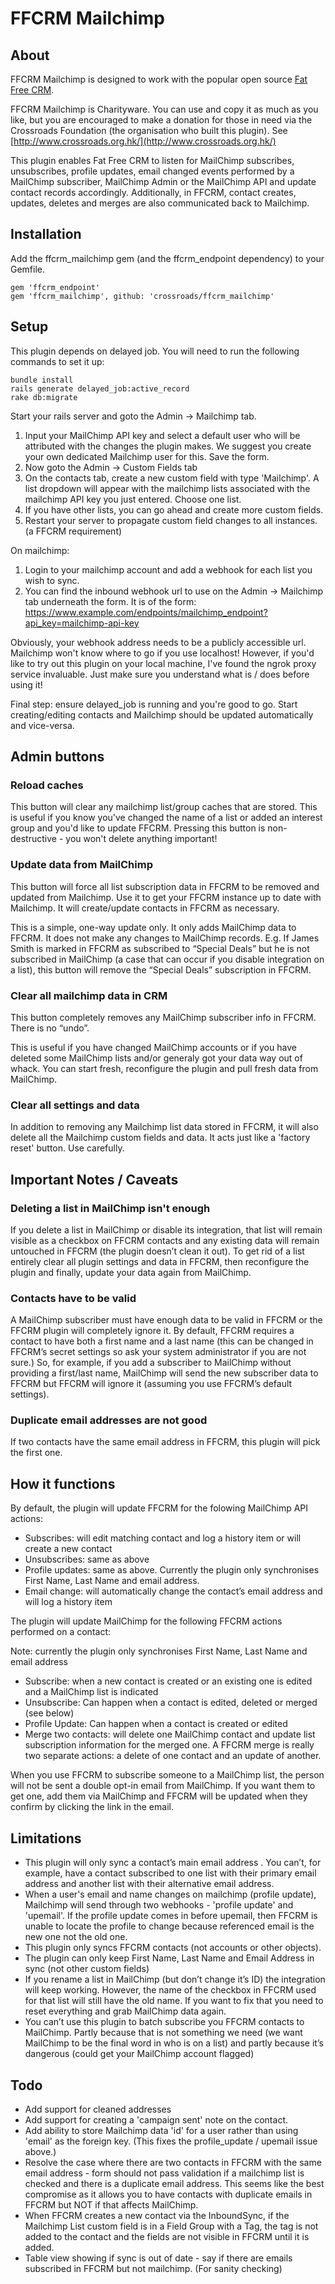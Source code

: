 # FFCRM Mailchimp

## About

FFCRM Mailchimp is designed to work with the popular open source [Fat Free CRM](http://www.fatfreecrm.com).

FFCRM Mailchimp is Charityware.  You can use and copy it as much as you like, but you are
encouraged to make a donation for those in need via the Crossroads Foundation (the organisation who built this plugin). See [http://www.crossroads.org.hk/](http://www.crossroads.org.hk/)

This plugin enables Fat Free CRM to listen for MailChimp subscribes, unsubscribes, profile updates, email changed events performed by a MailChimp subscriber, MailChimp Admin or the MailChimp API and update contact records accordingly. Additionally, in FFCRM, contact creates, updates, deletes and merges are also communicated back to Mailchimp.


## Installation

Add the ffcrm_mailchimp gem (and the ffcrm_endpoint dependency) to your Gemfile.

```
gem 'ffcrm_endpoint'
gem 'ffcrm_mailchimp', github: 'crossroads/ffcrm_mailchimp'
```

## Setup

This plugin depends on delayed job. You will need to run the following commands to set it up:

```
bundle install
rails generate delayed_job:active_record
rake db:migrate
```

Start your rails server and goto the Admin -> Mailchimp tab.

1. Input your MailChimp API key and select a default user who will be attributed with the changes the plugin makes. We suggest you create your own dedicated Mailchimp user for this. Save the form.
2. Now goto the Admin -> Custom Fields tab
3. On the contacts tab, create a new custom field with type 'Mailchimp'. A list dropdown will appear with the mailchimp lists associated with the mailchimp API key you just entered. Choose one list.
4. If you have other lists, you can go ahead and create more custom fields.
5. Restart your server to propagate custom field changes to all instances. (a FFCRM requirement)

On mailchimp:

1. Login to your mailchimp account and add a webhook for each list you wish to sync.
2. You can find the inbound webhook url to use on the Admin -> Mailchimp tab underneath the form. It is of the form: https://www.example.com/endpoints/mailchimp_endpoint?api_key=mailchimp-api-key

Obviously, your webhook address needs to be a publicly accessible url. Mailchimp won't know where to go if you use localhost! However, if you'd like to try out this plugin on your local machine, I've found the ngrok proxy service invaluable. Just make sure you understand what is / does before using it!

Final step: ensure delayed_job is running and you're good to go. Start creating/editing contacts and Mailchimp should be updated automatically and vice-versa.

## Admin buttons

### Reload caches

This button will clear any mailchimp list/group caches that are stored. This is useful if you know you've changed the name of a list or added an interest group and you'd like to update FFCRM. Pressing this button is non-destructive - you won't delete anything important!

### Update data from MailChimp

This button will force all list subscription data in FFCRM to be removed and updated from Mailchimp. Use it to get your FFCRM instance up to date with Mailchimp. It will create/update contacts in FFCRM as necessary.

This is a simple, one-way update only. It only adds MailChimp data to FFCRM. It does not make any changes to MailChimp records. E.g. If James Smith is marked in FFCRM as subscribed to “Special Deals” but he is not subscribed in MailChimp (a case that can occur if you disable integration on a list), this button will remove the “Special Deals” subscription in FFCRM.

### Clear all mailchimp data in CRM

This button completely removes any MailChimp subscriber info in FFCRM. There is no “undo”.

This is useful if you have changed MailChimp accounts or if you have deleted some MailChimp lists and/or generaly got your data way out of whack. You can start fresh, reconfigure the plugin and pull fresh data from MailChimp.

### Clear all settings and data

In addition to removing any Mailchimp list data stored in FFCRM, it will also delete all the Mailchimp custom fields and data. It acts just like a 'factory reset' button. Use carefully.


## Important Notes / Caveats

### Deleting a list in MailChimp isn't enough

If you delete a list in MailChimp or disable its integration, that list will remain visible as a checkbox on FFCRM contacts and any existing data will remain untouched in FFCRM (the plugin doesn’t clean it out). To get rid of a list entirely clear all plugin settings and data in FFCRM, then reconfigure the plugin and finally, update your data again from MailChimp.

### Contacts have to be valid

A MailChimp subscriber must have enough data to be valid in FFCRM or the FFCRM plugin will completely ignore it. By default, FFCRM requires a contact to have both a first name and a last name (this can be changed in FFCRM’s secret settings so ask your system administrator if you are not sure.) So, for example, if you add a subscriber to MailChimp without providing a first/last name, MailChimp will send the new subscriber data to FFCRM but FFCRM will ignore it (assuming you use FFCRM’s default settings).

### Duplicate email addresses are not good

If two contacts have the same email address in FFCRM, this plugin will pick the first one.


## How it functions

By default, the plugin will update FFCRM for the folowing MailChimp API actions:

* Subscribes: will edit matching contact and log a history item or will create a new contact
* Unsubscribes: same as above
* Profile updates: same as above. Currently the plugin only synchronises First Name, Last Name and email address.
* Email change: will automatically change the contact’s email address and will log a history item

The plugin will update MailChimp for the following FFCRM actions performed on a contact:

Note: currently the plugin only synchronises First Name, Last Name and email address

* Subscribe: when a new contact is created or an existing one is edited and a MailChimp list is indicated
* Unsubscribe: Can happen when a contact is edited, deleted or merged (see below)
* Profile Update: Can happen when a contact is created or edited
* Merge two contacts: will delete one MailChimp contact and update list subscription information for the merged one. A FFCRM merge is really two separate actions: a delete of one contact and an update of another.

When you use FFCRM to subscribe someone to a MailChimp list, the person will not be sent a double opt-in email from MailChimp. If you want them to get one, add them via MailChimp and FFCRM will be updated when they confirm by clicking the link in the email.

## Limitations

* This plugin will only sync a contact’s main email address . You can’t, for example, have a contact subscribed to one list with their primary email address and another list with their alternative email address.
* When a user's email and name changes on mailchimp (profile update), Mailchimp will send through two webhooks - 'profile update' and 'upemail'. If the profile update comes in before upemail, then FFCRM is unable to locate the profile to change because referenced email is the new one not the old one.
* This plugin only syncs FFCRM contacts (not accounts or other objects).
* The plugin can only keep First Name, Last Name and Email Address in sync (not other custom fields)
* If you rename a list in MailChimp (but don’t change it’s ID) the integration will keep working. However, the name of the checkbox in FFCRM used for that list will still have the old name. If you want to fix that you need to reset everything and grab MailChimp data again.
* You can’t use this plugin to batch subscribe you FFCRM contacts to MailChimp. Partly because that is not something we need (we want MailChimp to be the final word in who is on a list) and partly because it’s dangerous (could get your MailChimp account flagged)


## Todo

* Add support for cleaned addresses
* Add support for creating a 'campaign sent' note on the contact.
* Add ability to store Mailchimp data 'id' for a user rather than using 'email' as the foreign key. (This fixes the profile_update / upemail issue above.)
* Resolve the case where there are two contacts in FFCRM with the same email address - form should not pass validation if a mailchimp list is checked and there is a duplicate email address. This seems like the best compromise as it allows you to have contacts with duplicate emails in FFCRM but NOT if that affects MailChimp.
* When FFCRM creates a new contact via the InboundSync, if the Mailchimp List custom field is in a Field Group with a Tag, the tag is not added to the contact and the fields are not visible in FFCRM until it is added.
* Table view showing if sync is out of date - say if there are emails subscribed in FFCRM but not mailchimp. (For sanity checking)
